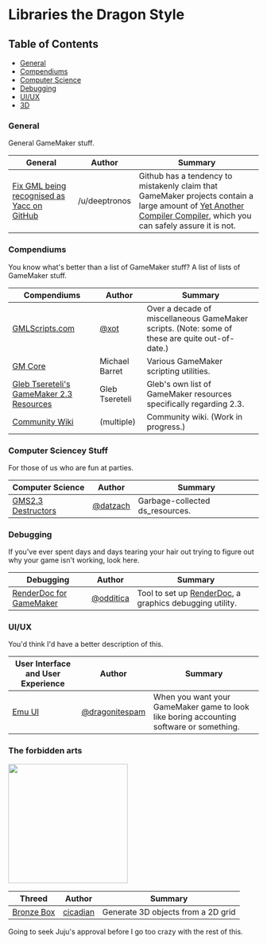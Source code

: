 # Libraries the Dragon Style

## Table of Contents
 * [General](#general)
 * [Compendiums](#compendiums)
 * [Computer Science](#computer-sciencey-stuff)
 * [Debugging](#debugging)
 * [UI/UX](#uiux)
 * [3D](#the-forbidden-arts)

### General

General GameMaker stuff.

| General | Author | Summary |
| - | - | - |
| [Fix GML being recognised as Yacc on GitHub](https://www.reddit.com/r/gamemaker/comments/n5m35l/a_simple_fix_for_github_incorrectly_detecting/) | /u/deeptronos | Github has a tendency to mistakenly claim that GameMaker projects contain a large amount of [Yet Another Compiler Compiler](https://en.wikipedia.org/wiki/Yacc), which you can safely assure it is not. |

### Compendiums

You know what's better than a list of GameMaker stuff? A list of lists of GameMaker stuff.

| Compendiums | Author | Summary |
| - | - | - |
| [GMLScripts.com](https://www.gmlscripts.com/) | [@xot](https://twitter.com/xotmatrix) | Over a decade of miscellaneous GameMaker scripts. (Note: some of these are quite out-of-date.) |
| [GM Core](https://github.com/gm-core) | Michael Barret | Various GameMaker scripting utilities. |
| [Gleb Tsereteli's GameMaker 2.3 Resources](https://docs.google.com/document/d/1wUm8FZPm8AKLZgC-P76TPJAMXs0EN2s5mJGvvUFwycw) | Gleb Tsereteli | Gleb's own list of GameMaker resources specifically regarding 2.3. |
| [Community Wiki](https://gmcw.dev/) | (multiple) | Community wiki. (Work in progress.) |

### Computer Sciencey Stuff

For those of us who are fun at parties.

| Computer Science | Author | Summary |
| - | - | - |
| [GMS2.3 Destructors](https://github.com/DatZach/Destructors) | [@datzach](https://twitter.com/datzach) | Garbage-collected ds_resources. |

### Debugging

If you've ever spent days and days tearing your hair out trying to figure out why your game isn't working, look here.

| Debugging | Author | Summary |
| - | - | - |
| [RenderDoc for GameMaker](https://github.com/Blokatt/renderdoc-gms2-kit) | [@odditica](https://twitter.com/odditica) | Tool to set up [RenderDoc](https://renderdoc.org/), a graphics debugging utility. |

### UI/UX

You'd think I'd have a better description of this.

| User Interface and User Experience | Author | Summary |
| - | - | - |
| [Emu UI](https://github.com/DragoniteSpam/Emu) | [@dragonitespam](https://twitter.com/DragoniteSpam) | When you want your GameMaker game to look like boring accounting software or something. |

### The forbidden arts

<img src="https://i.imgur.com/zDYF2Dr.png" height="240"/>

| Threed | Author | Summary |
| - | - | - |
| [Bronze Box](https://github.com/cicadian/Bronze-Box) | [cicadian](https://github.com/cicadian) | Generate 3D objects from a 2D grid |

Going to seek Juju's approval before I go too crazy with the rest of this.